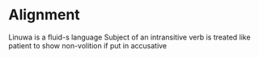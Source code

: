 # Alignment
Linuwa is a fluid-s language 
Subject of an intransitive verb is treated like patient to show non-volition if put in accusative
